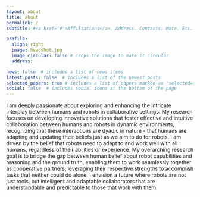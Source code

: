 ```yaml
---
layout: about
title: about
permalink: /
subtitle: #<a href='#'>Affiliations</a>. Address. Contacts. Moto. Etc.

profile:
  align: right
  image: headshot.jpg
  image_circular: false # crops the image to make it circular
  address: 

news: false  # includes a list of news items
latest_posts: false  # includes a list of the newest posts
selected_papers: true # includes a list of papers marked as "selected={true}"
social: false  # includes social icons at the bottom of the page
---
```


I am deeply passionate about exploring and enhancing the intricate interplay between humans and robots in collaborative settings. My research focuses on developing innovative solutions that foster effective and intuitive collaboration between humans and robots in dynamic environments, recognizing that these interactions are dyadic in nature - that humans are adapting and updating their beliefs just as we aim to do for robots. I am driven by the belief that robots need to adapt to and work well with all humans, regardless of their abilities or experience.
My overarching research goal is to bridge the gap between human belief about robot capabilities and reasoning and the ground truth, enabling them to work seamlessly together as cooperative partners, leveraging their respective strengths to accomplish tasks that neither could do alone. I envision a future where robots are not just tools, but intelligent and adaptable collaborators that are understandable and predictable to those that work with them.
